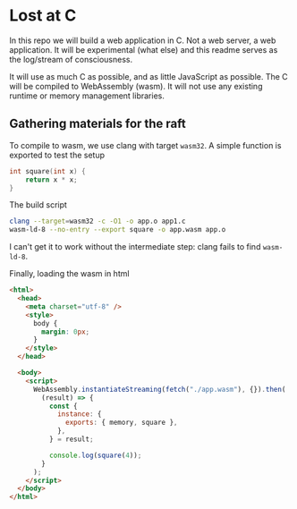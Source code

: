 # Lost at C

In this repo we will build a web application in C. Not a web server, a web application. It will be experimental (what else) and this readme serves as the log/stream of consciousness.

It will use as much C as possible, and as little JavaScript as possible. The C will be compiled to WebAssembly (wasm). It will not use any existing runtime or memory management libraries.

## Gathering materials for the raft

To compile to wasm, we use clang with target `wasm32`. A simple function is exported to test the setup

```c
int square(int x) {
    return x * x;
}
```

The build script

```bash
clang --target=wasm32 -c -O1 -o app.o app1.c
wasm-ld-8 --no-entry --export square -o app.wasm app.o

```

I can't get it to work without the intermediate step: clang fails to find `wasm-ld-8`.

Finally, loading the wasm in html

```html
<html>
  <head>
    <meta charset="utf-8" />
    <style>
      body {
        margin: 0px;
      }
    </style>
  </head>

  <body>
    <script>
      WebAssembly.instantiateStreaming(fetch("./app.wasm"), {}).then(
        (result) => {
          const {
            instance: {
              exports: { memory, square },
            },
          } = result;

          console.log(square(4));
        }
      );
    </script>
  </body>
</html>
```
